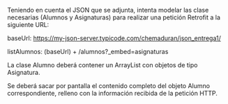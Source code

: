Teniendo en cuenta el JSON que se adjunta, intenta modelar las clase necesarias (Alumnos y Asignaturas) para realizar una petición Retrofit a la siguiente URL:

baseUrl: https://my-json-server.typicode.com/chemaduran/json_entrega1/

listAlumnos: (baseUrl) + /alumnos?_embed=asignaturas

La clase Alumno deberá contener un ArrayList con objetos de tipo Asignatura.

Se deberá sacar por pantalla el contenido completo del objeto Alumno correspondiente, relleno con la información recibida de la petición HTTP.

